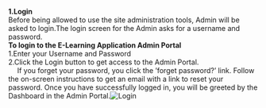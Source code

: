 <b>1.Login</b><br>
Before being allowed to use the site administration tools, Admin will be asked to login.The login screen for the Admin asks for a username and password.<br><b>To login to the E-Learning Application Admin Portal</b><br>
1.Enter your Username and Password<br>
2.Click the Login button to get access to the Admin Portal.<br> 
If you forget your password, you click the ’forget password?’ link. Follow the on-screen instructions to get an email with a link to reset your password.
Once you have successfully logged in, you will be greeted by the Dashboard in the Admin Portal.![Login](https://drive.google.com/uc?export=view&id=1m5arrcfDK_HrjoidsxAr2VBaTLaF70yM)

